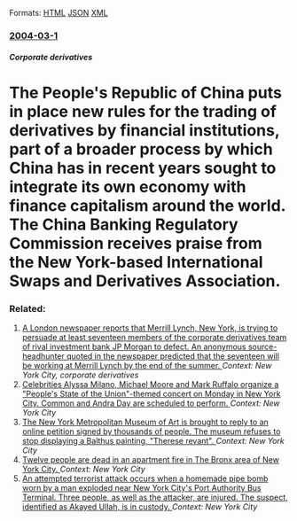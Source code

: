 
Formats: [HTML](/news/2004/03/1/the-people-s-republic-of-china-puts-in-place-new-rules-for-the-trading-of-derivatives-by-financial-institutions-part-of-a-broader-process.html)  [JSON](/news/2004/03/1/the-people-s-republic-of-china-puts-in-place-new-rules-for-the-trading-of-derivatives-by-financial-institutions-part-of-a-broader-process.json)  [XML](/news/2004/03/1/the-people-s-republic-of-china-puts-in-place-new-rules-for-the-trading-of-derivatives-by-financial-institutions-part-of-a-broader-process.xml)  

### [2004-03-1](/news/2004/03/1/index.md)

##### Corporate derivatives
#  The People's Republic of China puts in place new rules for the trading of derivatives by financial institutions, part of a broader process by which China has in recent years sought to integrate its own economy with finance capitalism around the world. The China Banking Regulatory Commission receives praise from the New York-based International Swaps and Derivatives Association.




### Related:

1. [ A London newspaper reports that Merrill Lynch, New York, is trying to persuade at least seventeen members of the corporate derivatives team of rival investment bank JP Morgan to defect. An anonymous source-headhunter quoted in the newspaper predicted that the seventeen will be working at Merrill Lynch by the end of the summer. ](/news/2005/05/29/a-london-newspaper-reports-that-merrill-lynch-new-york-is-trying-to-persuade-at-least-seventeen-members-of-the-corporate-derivatives-team.md) _Context: New York City, corporate derivatives_
2. [Celebrities Alyssa Milano, Michael Moore and Mark Ruffalo organize a "People's State of the Union"-themed concert on Monday in New York City. Common and Andra Day are scheduled to perform. ](/news/2018/01/26/celebrities-alyssa-milano-michael-moore-and-mark-ruffalo-organize-a-people-s-state-of-the-union-themed-concert-on-monday-in-new-york-city.md) _Context: New York City_
3. [The New York Metropolitan Museum of Art is brought to reply to an online petition signed by thousands of people. The museum refuses to stop displaying a Balthus painting, "Therese revant". ](/news/2017/12/6/the-new-york-metropolitan-museum-of-art-is-brought-to-reply-to-an-online-petition-signed-by-thousands-of-people-the-museum-refuses-to-stop.md) _Context: New York City_
4. [Twelve people are dead in an apartment fire in The Bronx area of New York City. ](/news/2017/12/28/twelve-people-are-dead-in-an-apartment-fire-in-the-bronx-area-of-new-york-city.md) _Context: New York City_
5. [An attempted terrorist attack occurs when a homemade pipe bomb worn by a man exploded near New York City's Port Authority Bus Terminal. Three people, as well as the attacker, are injured. The suspect, identified as Akayed Ullah, is in custody. ](/news/2017/12/11/an-attempted-terrorist-attack-occurs-when-a-homemade-pipe-bomb-worn-by-a-man-exploded-near-new-york-city-s-port-authority-bus-terminal-thre.md) _Context: New York City_
